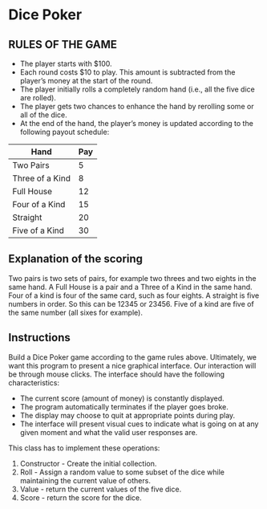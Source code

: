 # Dice Poker

## RULES OF THE GAME

- The player starts with $100.
- Each round costs $10 to play. This amount is subtracted from the player’s money at the start of the round.
- The player initially rolls a completely random hand (i.e., all the five dice are rolled).
- The player gets two chances to enhance the hand by rerolling some or all of the dice.
- At the end of the hand, the player’s money is updated according to the following payout schedule:

| Hand | Pay |
| --- | --- |
| Two Pairs | 5 |
| Three of a Kind | 8 |
| Full House | 12  |
| Four of a Kind | 15 |
| Straight | 20 |
| Five of a Kind | 30 |


## Explanation of the scoring
Two pairs is two sets of pairs, for example two threes and two eights in the same hand.
A Full House is a pair and a Three of a Kind in the same hand.  
Four of a kind is four of the same card, such as four eights.
A straight is five numbers in order. So this can be 12345 or 23456.
Five of a kind are five of the same number (all sixes for example).

## Instructions

Build a Dice Poker game according to the game rules above. Ultimately, we want this program to present a nice graphical interface. Our interaction will be through mouse clicks. The interface should have the following characteristics:

- The current score (amount of money) is constantly displayed.
- The program automatically terminates if the player goes broke.
- The display may choose to quit at appropriate points during play.
- The interface will present visual cues to indicate what is going on at any given moment and what the valid user responses are.

This class has to implement these operations:
1.	Constructor - Create the initial collection.
2.	Roll - Assign a random value to some subset of the dice while maintaining the current value of others.
3.	Value - return the current values of the five dice.
4.	Score - return the score for the dice.
